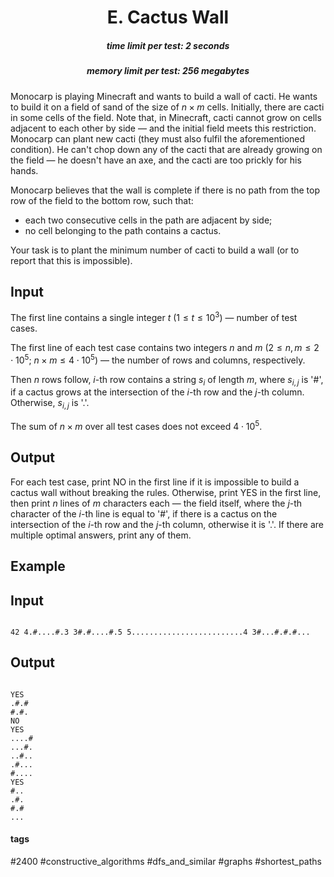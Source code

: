 <h1 style='text-align: center;'> E. Cactus Wall</h1>

<h5 style='text-align: center;'>time limit per test: 2 seconds</h5>
<h5 style='text-align: center;'>memory limit per test: 256 megabytes</h5>

Monocarp is playing Minecraft and wants to build a wall of cacti. He wants to build it on a field of sand of the size of $n \times m$ cells. Initially, there are cacti in some cells of the field. Note that, in Minecraft, cacti cannot grow on cells adjacent to each other by side — and the initial field meets this restriction. Monocarp can plant new cacti (they must also fulfil the aforementioned condition). He can't chop down any of the cacti that are already growing on the field — he doesn't have an axe, and the cacti are too prickly for his hands.

Monocarp believes that the wall is complete if there is no path from the top row of the field to the bottom row, such that: 

* each two consecutive cells in the path are adjacent by side;
* no cell belonging to the path contains a cactus.

Your task is to plant the minimum number of cacti to build a wall (or to report that this is impossible).

## Input

The first line contains a single integer $t$ ($1 \le t \le 10^3$) — number of test cases.

The first line of each test case contains two integers $n$ and $m$ ($2 \le n, m \le 2 \cdot 10^5$; $n \times m \le 4 \cdot 10^5$) — the number of rows and columns, respectively.

Then $n$ rows follow, $i$-th row contains a string $s_i$ of length $m$, where $s_{i, j}$ is '#', if a cactus grows at the intersection of the $i$-th row and the $j$-th column. Otherwise, $s_{i, j}$ is '.'.

The sum of $n \times m$ over all test cases does not exceed $4 \cdot 10^5$.

## Output

For each test case, print NO in the first line if it is impossible to build a cactus wall without breaking the rules. Otherwise, print YES in the first line, then print $n$ lines of $m$ characters each — the field itself, where the $j$-th character of the $i$-th line is equal to '#', if there is a cactus on the intersection of the $i$-th row and the $j$-th column, otherwise it is '.'. If there are multiple optimal answers, print any of them.

## Example

## Input


```

42 4.#....#.3 3#.#....#.5 5.........................4 3#...#.#.#...
```
## Output


```

YES
.#.#
#.#.
NO
YES
....#
...#.
..#..
.#...
#....
YES
#..
.#.
#.#
...

```


#### tags 

#2400 #constructive_algorithms #dfs_and_similar #graphs #shortest_paths 